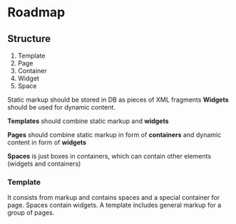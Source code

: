 # Roadmap

## Structure

1. Template
2. Page
3. Container
4. Widget
5. Space


Static markup should be stored in DB as pieces of XML fragments
**Widgets** should be used for dynamic content.

**Templates** should combine static markup and **widgets**

**Pages** should combine static markup in form of **containers** and dynamic content
in form of **widgets**


**Spaces** is just boxes in containers, which can contain other elements (widgets and containers)


### Template
It consists from markup and contains spaces and a special container for page. Spaces contain widgets. A template includes general markup for a group of pages.





